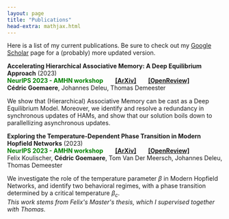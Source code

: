 ```yaml
---
layout: page
title: "Publications"
head-extra: mathjax.html
---
```


Here is a list of my current publications. Be sure to check out my [Google Scholar](https://scholar.google.be/citations?user=4BQ4DZsAAAAJ) page for a (probably) more updated version.

**Accelerating Hierarchical Associative Memory: A Deep Equilibrium Approach** (2023) \
**<font color='green'>NeurIPS 2023 - AMHN workshop</font>**  [**[ArXiv]**](https://arxiv.org/abs/2311.15673)  [**[OpenReview]**](https://openreview.net/forum?id=Vmndp6HnfR) \
**Cédric Goemaere**, Johannes Deleu, Thomas Demeester

We show that (Hierarchical) Associative Memory can be cast as a Deep Equilibrium Model. Moreover, we identify and resolve a redundancy in synchronous updates of HAMs, and show that our solution boils down to parallellizing asynchronous updates.

**Exploring the Temperature-Dependent Phase Transition in Modern Hopfield Networks** (2023) \
**<font color='green'>NeurIPS 2023 - AMHN workshop</font>**  [**[ArXiv]**](https://arxiv.org/abs/2311.18434)  [**[OpenReview]**](https://openreview.net/forum?id=AXiMq2k4cb) \
Felix Koulischer, **Cédric Goemaere**, Tom Van Der Meersch, Johannes Deleu, Thomas Demeester

We investigate the role of the temperature parameter $\beta$ in Modern Hopfield Networks, and identify two behavioral regimes, with a phase transition determined by a critical temperature $\beta_c$. \
*This work stems from Felix's Master's thesis, which I supervised together with Thomas.*
